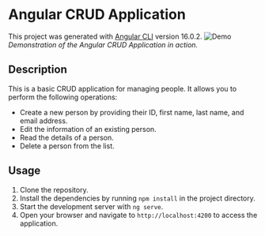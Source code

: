 # Angular CRUD Application

This project was generated with [Angular CLI](https://github.com/angular/angular-cli) version 16.0.2.
![Demo](../src/assets/AngularCrudApp.gif)
*Demonstration of the Angular CRUD Application in action.*

## Description

This is a basic CRUD application for managing people. It allows you to perform the following operations:

- Create a new person by providing their ID, first name, last name, and email address.
- Edit the information of an existing person.
- Read the details of a person.
- Delete a person from the list.

## Usage

1. Clone the repository.
2. Install the dependencies by running `npm install` in the project directory.
3. Start the development server with `ng serve`.
4. Open your browser and navigate to `http://localhost:4200` to access the application.
